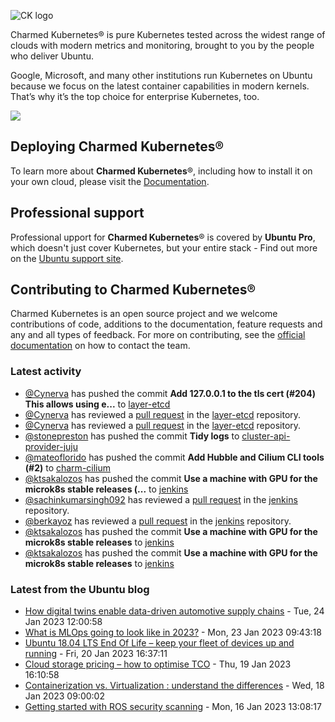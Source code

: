 ![CK logo](https://assets.ubuntu.com/v1/451d4cf4-Charmed+Kubernetes_RGB_onWhite_2022.svg)

Charmed Kubernetes® is pure Kubernetes tested across the widest range of clouds with modern metrics and monitoring, brought to you by the people who deliver Ubuntu.

Google, Microsoft, and many other institutions run Kubernetes on Ubuntu because we focus on the latest container capabilities in modern kernels. That’s why it’s the top choice for enterprise Kubernetes, too.

![](https://assets.ubuntu.com/v1/843c77b6-juju-at-a-glace.svg)

## Deploying Charmed Kubernetes®

To learn more about **Charmed Kubernetes**®, including how to install it on your own cloud, please visit the [Documentation][docs].

## Professional support

Professional upport for **Charmed Kubernetes**® is covered by **Ubuntu Pro**, which doesn't just cover Kubernetes, but your entire stack - Find out more on the [Ubuntu support site](https://ubuntu.com/support).

## Contributing to Charmed Kubernetes®

Charmed Kubernetes is an open source project and we welcome contributions of code, additions to the documentation, feature requests and any and all types of feedback. For more on contributing, see the [official documentation][get-in-touch] on how to contact the team.

<!-- LINKS -->
[docs]: https://ubuntu.com/kubernetes/docs
[get-in-touch]: https://ubuntu.com/kubernetes/docs/get-in-touch

### Latest activity

<!-- activity starts -->
 - [@Cynerva](https://github.com/Cynerva) has pushed the commit **Add 127.0.0.1 to the tls cert (#204)  This allows using e...** to [layer-etcd](https://github.com/charmed-kubernetes/layer-etcd)
 - [@Cynerva](https://github.com/Cynerva) has reviewed a [pull request](https://github.com/charmed-kubernetes/layer-etcd/pull/206) in the [layer-etcd](https://github.com/charmed-kubernetes/layer-etcd) repository.
 - [@Cynerva](https://github.com/Cynerva) has reviewed a [pull request](https://github.com/charmed-kubernetes/layer-etcd/pull/204) in the [layer-etcd](https://github.com/charmed-kubernetes/layer-etcd) repository.
 - [@stonepreston](https://github.com/stonepreston) has pushed the commit **Tidy logs** to [cluster-api-provider-juju](https://github.com/charmed-kubernetes/cluster-api-provider-juju)
 - [@mateoflorido](https://github.com/mateoflorido) has pushed the commit **Add Hubble and Cilium CLI tools (#2)** to [charm-cilium](https://github.com/charmed-kubernetes/charm-cilium)
 - [@ktsakalozos](https://github.com/ktsakalozos) has pushed the commit **Use a machine with GPU for the microk8s stable releases (...** to [jenkins](https://github.com/charmed-kubernetes/jenkins)
 - [@sachinkumarsingh092](https://github.com/sachinkumarsingh092) has reviewed a [pull request](https://github.com/charmed-kubernetes/jenkins/pull/1181) in the [jenkins](https://github.com/charmed-kubernetes/jenkins) repository.
 - [@berkayoz](https://github.com/berkayoz) has reviewed a [pull request](https://github.com/charmed-kubernetes/jenkins/pull/1181) in the [jenkins](https://github.com/charmed-kubernetes/jenkins) repository.
 - [@ktsakalozos](https://github.com/ktsakalozos) has pushed the commit **Use a machine with GPU for the microk8s stable releases** to [jenkins](https://github.com/charmed-kubernetes/jenkins)
 - [@ktsakalozos](https://github.com/ktsakalozos) has pushed the commit **Use a machine with GPU for the microk8s stable releases** to [jenkins](https://github.com/charmed-kubernetes/jenkins)
<!-- activity ends -->

<!-- roadmap starts -->

<!-- roadmap ends -->

### Latest from the Ubuntu blog

<!-- blog starts -->
* [How digital twins enable data-driven automotive supply chains](https://ubuntu.com//blog/how-digital-twins-enable-data-driven-automotive-supply-chains) - Tue, 24 Jan 2023 12:00:58 
* [What is MLOps going to look like in 2023?](https://ubuntu.com//blog/mlops-in-2023) - Mon, 23 Jan 2023 09:43:18 
* [Ubuntu 18.04 LTS End Of Life &#8211; keep your fleet of devices up and running](https://ubuntu.com//blog/ubuntu-18-04-lts-end-of-life-keep-your-fleet-of-devices-up-and-running) - Fri, 20 Jan 2023 16:37:11 
* [Cloud storage pricing &#8211; how to optimise TCO](https://ubuntu.com//blog/cloud-storage-pricing-how-to-optimise-tco) - Thu, 19 Jan 2023 16:10:58 
* [Containerization vs. Virtualization : understand the differences](https://ubuntu.com//blog/containerization-vs-virtualization) - Wed, 18 Jan 2023 09:00:02 
* [Getting started with ROS security scanning](https://ubuntu.com//blog/getting-started-with-ros-security-scanning) - Mon, 16 Jan 2023 13:08:17 
<!-- blog ends -->
